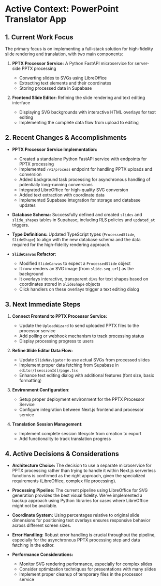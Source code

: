 # Active Context: PowerPoint Translator App

## 1. Current Work Focus
The primary focus is on implementing a full-stack solution for high-fidelity slide rendering and translation, with two main components:

1. **PPTX Processor Service:** A Python FastAPI microservice for server-side PPTX processing
   - Converting slides to SVGs using LibreOffice
   - Extracting text elements and their coordinates
   - Storing processed data in Supabase

2. **Frontend Slide Editor:** Refining the slide rendering and text editing interface
   - Displaying SVG backgrounds with interactive HTML overlays for text editing
   - Implementing the complete data flow from upload to editing

## 2. Recent Changes & Accomplishments
- **PPTX Processor Service Implementation:**
  - Created a standalone Python FastAPI service with endpoints for PPTX processing
  - Implemented `/v1/process` endpoint for handling PPTX uploads and conversion
  - Added background task processing for asynchronous handling of potentially long-running conversions
  - Integrated LibreOffice for high-quality SVG conversion
  - Added text extraction with coordinate data
  - Implemented Supabase integration for storage and database updates

- **Database Schema:** Successfully defined and created `slides` and `slide_shapes` tables in Supabase, including RLS policies and `updated_at` triggers.

- **Type Definitions:** Updated TypeScript types (`ProcessedSlide`, `SlideShape`) to align with the new database schema and the data required for the high-fidelity rendering approach.

- **`SlideCanvas` Refactor:**
  - Modified `SlideCanvas` to expect a `ProcessedSlide` object
  - It now renders an SVG image (from `slide.svg_url`) as the background
  - It overlays interactive, transparent `div`s for text shapes based on coordinates stored in `SlideShape` objects
  - Click handlers on these overlays trigger a text editing dialog

## 3. Next Immediate Steps
1. **Connect Frontend to PPTX Processor Service:**
   - Update the `UploadWizard` to send uploaded PPTX files to the processor service
   - Add polling or webhook mechanism to track processing status
   - Display processing progress to users

2. **Refine Slide Editor Data Flow:**
   - Update `SlideNavigator` to use actual SVGs from processed slides
   - Implement proper data fetching from Supabase in `editor/[sessionId]/page.tsx`
   - Enhance text editing dialog with additional features (font size, basic formatting)

3. **Environment Configuration:**
   - Setup proper deployment environment for the PPTX Processor Service
   - Configure integration between Next.js frontend and processor service

4. **Translation Session Management:**
   - Implement complete session lifecycle from creation to export
   - Add functionality to track translation progress

## 4. Active Decisions & Considerations
- **Architecture Choice:** The decision to use a separate microservice for PPTX processing rather than trying to handle it within Next.js serverless functions is confirmed as the right approach, given the specialized requirements (LibreOffice, complex file processing).

- **Processing Pipeline:** The current pipeline using LibreOffice for SVG generation provides the best visual fidelity. We've implemented a backup approach using Python libraries for cases where LibreOffice might not be available.

- **Coordinate System:** Using percentages relative to original slide dimensions for positioning text overlays ensures responsive behavior across different screen sizes.

- **Error Handling:** Robust error handling is crucial throughout the pipeline, especially for the asynchronous PPTX processing step and data fetching in the editor.

- **Performance Considerations:** 
  - Monitor SVG rendering performance, especially for complex slides
  - Consider optimization techniques for presentations with many slides
  - Implement proper cleanup of temporary files in the processor service
